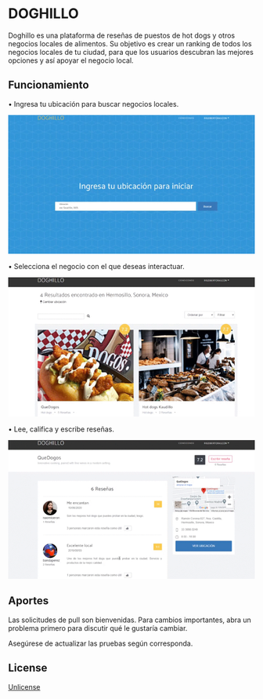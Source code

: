 # DOGHILLO

Doghillo es una plataforma de reseñas de puestos de hot dogs y otros negocios locales de alimentos. Su objetivo es crear un ranking de todos los negocios locales de tu ciudad, para que los usuarios descubran las mejores opciones y así apoyar el negocio local.
## Funcionamiento
• Ingresa tu ubicación para buscar negocios locales.

![](gif_1.gif)

• Selecciona el negocio con el que deseas interactuar.

![](gif_2.gif)

• Lee, califica y escribe reseñas.

![](gif_3.gif)


## Aportes
Las solicitudes de pull son bienvenidas. Para cambios importantes, abra un problema primero para discutir qué le gustaría cambiar.

Asegúrese de actualizar las pruebas según corresponda.

## License
[Unlicense](https://choosealicense.com/licenses/unlicense/)
